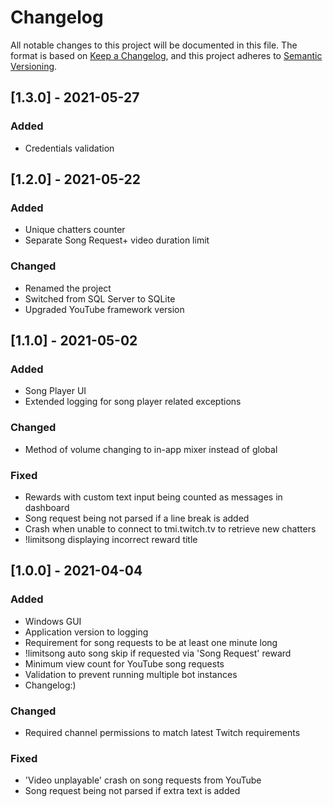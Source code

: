 ﻿# Changelog
All notable changes to this project will be documented in this file.
The format is based on [Keep a Changelog](https://keepachangelog.com/en/1.0.0/), and this project adheres to [Semantic Versioning](https://semver.org/spec/v2.0.0.html).

## [1.3.0] - 2021-05-27
### Added
- Credentials validation

## [1.2.0] - 2021-05-22
### Added
- Unique chatters counter
- Separate Song Request+ video duration limit
### Changed
- Renamed the project
- Switched from SQL Server to SQLite
- Upgraded YouTube framework version

## [1.1.0] - 2021-05-02
### Added
- Song Player UI
- Extended logging for song player related exceptions
### Changed
- Method of volume changing to in-app mixer instead of global
### Fixed
- Rewards with custom text input being counted as messages in dashboard
- Song request being not parsed if a line break is added
- Crash when unable to connect to tmi.twitch.tv to retrieve new chatters
- !limitsong displaying incorrect reward title

## [1.0.0] - 2021-04-04
### Added
- Windows GUI
- Application version to logging
- Requirement for song requests to be at least one minute long
- !limitsong auto song skip if requested via 'Song Request' reward
- Minimum view count for YouTube song requests
- Validation to prevent running multiple bot instances
- Changelog:)
### Changed
- Required channel permissions to match latest Twitch requirements
### Fixed
- 'Video unplayable' crash on song requests from YouTube
- Song request being not parsed if extra text is added